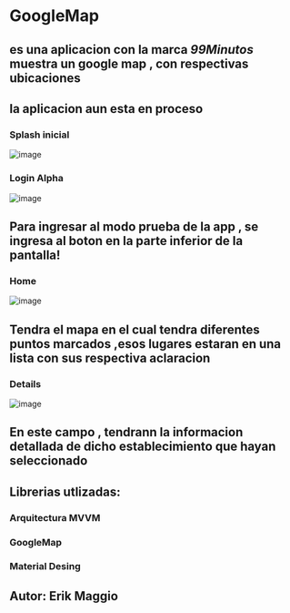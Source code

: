 # GoogleMap

## es una aplicacion con la marca *99Minutos* muestra un google map , con respectivas ubicaciones

## la aplicacion aun esta en proceso

### Splash inicial
![image](https://user-images.githubusercontent.com/87202940/163236010-443fc96d-59ce-4a90-8c9f-78a75abfc75d.png)

### Login Alpha
![image](https://user-images.githubusercontent.com/87202940/163236129-ed736482-7e22-449e-8cbf-8c4168855529.png)
## Para ingresar al modo prueba de la app , se ingresa al boton en la parte inferior de la pantalla!

### Home
![image](https://user-images.githubusercontent.com/87202940/163236394-fb4c0701-348b-449f-a812-ffe470235d85.png)
## Tendra el mapa en el cual tendra diferentes puntos marcados ,esos lugares estaran en una lista con sus respectiva aclaracion

### Details
![image](https://user-images.githubusercontent.com/87202940/163236834-4250253a-7b27-465a-b771-b2ba044978ea.png)
## En este campo , tendrann la informacion detallada de dicho establecimiento que hayan seleccionado

## Librerias utlizadas:
### Arquitectura MVVM
### GoogleMap 
### Material Desing
## Autor: Erik Maggio
